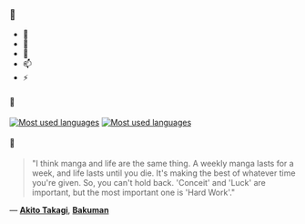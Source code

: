### 👋

- 🔭
- 🌱
- 💬
- 📫
- ⚡

#### 🧏

[![Most used languages](https://github-readme-stats-aynah.vercel.app/api/top-langs/?username=aynh&theme=solarized-dark&langs_count=6&layout=compact&hide_title=true)](https://github.com/anuraghazra/github-readme-stats#gh-dark-mode-only)
[![Most used languages](https://github-readme-stats-aynah.vercel.app/api/top-langs/?username=aynh&theme=solarized-light&langs_count=6&layout=compact&hide_title=true)](https://github.com/anuraghazra/github-readme-stats#gh-light-mode-only)

#### 💬

> "I think manga and life are the same thing. A weekly manga lasts for a week, and life lasts until you die. It's making the best of whatever time you're given. So, you can't hold back. 'Conceit' and 'Luck' are important, but the most important one is 'Hard Work'."

&mdash; [**Akito Takagi**](https://myanimelist.net/character.php?q=Akito%20Takagi&cat=character), [**Bakuman**](https://myanimelist.net/search/all?q=Bakuman&cat=all)
